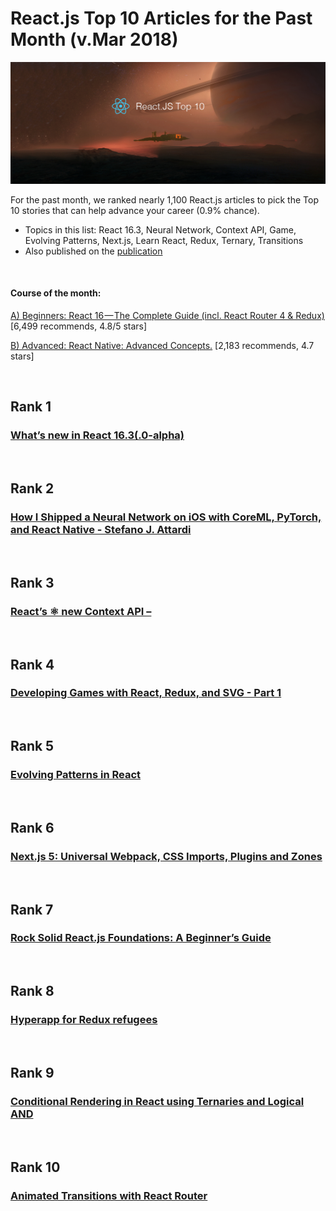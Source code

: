 
# React.js Top 10 Articles for the Past Month (v.Mar 2018)

<img src="mar-react-article.png" width="800" alt="Mybridge"></a>

For the past month, we ranked nearly 1,100 React.js articles to pick the Top 10 stories that can help advance your career (0.9% chance).
 
* Topics in this list: React 16.3, Neural Network, Context API, Game, Evolving Patterns, Next.js, Learn React, Redux, Ternary, Transitions
* Also published on the [publication](https://goo.gl/NpUcdD)

<br>

#### Course of the month:

[A) Beginners: React 16 — The Complete Guide (incl. React Router 4 & Redux)](http://bit.ly/2CKGqkt) [6,499 recommends, 4.8/5 stars]

[B) Advanced: React Native: Advanced Concepts.](http://bit.ly/2oNdVwC) [2,183 recommends, 4.7 stars]

<br>

## Rank 1
### [What’s new in React 16.3(.0-alpha)](https://medium.com/@baphemot/whats-new-in-react-16-3-d2c9b7b6193b?utm_source=mybridge&utm_medium=blog&utm_campaign=read_more)


<br>

## Rank 2
### [How I Shipped a Neural Network on iOS with CoreML, PyTorch, and React Native - Stefano J. Attardi](https://attardi.org/pytorch-and-coreml?utm_source=mybridge&utm_medium=blog&utm_campaign=read_more)


<br>

## Rank 3
### [React’s ⚛️ new Context API –](https://blog.kentcdodds.com/reacts-%EF%B8%8F-new-context-api-70c9fe01596b?utm_source=mybridge&utm_medium=blog&utm_campaign=read_more)


<br>

## Rank 4
### [Developing Games with React, Redux, and SVG - Part 1](https://auth0.com/blog/developing-games-with-react-redux-and-svg-part-1?utm_source=mybridge&utm_medium=blog&utm_campaign=read_more)


<br>

## Rank 5
### [Evolving Patterns in React](https://medium.freecodecamp.org/evolving-patterns-in-react-116140e5fe8f?utm_source=mybridge&utm_medium=blog&utm_campaign=read_more)


<br>

## Rank 6
### [Next.js 5: Universal Webpack, CSS Imports, Plugins and Zones](https://zeit.co/blog/next5?utm_source=mybridge&utm_medium=blog&utm_campaign=read_more)


<br>

## Rank 7
### [Rock Solid React.js Foundations: A Beginner’s Guide](https://medium.freecodecamp.org/rock-solid-react-js-foundations-a-beginners-guide-c45c93f5a923?utm_source=mybridge&utm_medium=blog&utm_campaign=read_more)


<br>

## Rank 8
### [Hyperapp for Redux refugees](https://medium.com/hyperapp/hyperapp-for-redux-refugees-2507c9dd1ddc?utm_source=mybridge&utm_medium=blog&utm_campaign=read_more)


<br>

## Rank 9
### [Conditional Rendering in React using Ternaries and Logical AND](https://medium.freecodecamp.org/conditional-rendering-in-react-using-ternaries-and-logical-and-7807f53b6935?utm_source=mybridge&utm_medium=blog&utm_campaign=read_more)


<br>

## Rank 10
### [Animated Transitions with React Router](https://tylermcginnis.com/react-router-animated-transitions?utm_source=mybridge&utm_medium=blog&utm_campaign=read_more)

